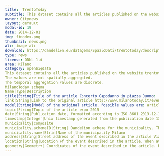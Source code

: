 ```yaml
---
title:  TrentoToday
subtitle: This dataset contains all the articles published on the website trentotoday.it from 01/11/2013 to 31/12/2013. 
owner: Citynews
layout: default
modal-id: 19
date: 2014-12-01
img: finodex.png
thumbnail: news.png
alt: image-alt
download: https://dandelion.eu/datagems/SpazioDati/trentotoday/description/
type: news
license: ODbL 1.0
area: Milano
category: openbigdata
This dataset contains all the articles published on the website trentotoday.it from 01/11/2013 to 31/12/2013.
The values are not spatially aggregated.
The temporal aggregation values are discrete.
MilanoToday schema
Name|Type|Description
title|String|Title of the article Concerto Capodanno in piazza Duomo: 'Lasciate a casa i botti'
link|String|Link to the original article http://www.milanotoday.it/eventi/concerti/eventi-capodanno-2014-milano.html
model|String|Model of the original article. Possible values are: article, event, press release, blog, advisory, video. press release
topic|String|Topic of the article expo 2015
date|String|Publication date, formatted according to ISO 8601 2013-12-11T11:04:50+01:00
timestamp|Integer|Unix timestamp generated from the publication date 1389778764
municipality|composite
municipality.acheneID|String| Dandelion achene for the municipality. This can be used to query the Administrative Regions dataset. http://dandelion.eu/resource/5e41093fca959d6a74eacce082179f8faa49f451
municipality.name|Strin|Name of the municipality Milano
address|String|Street address of the event described in the article Via Roma
location|String|Location of the event described in the article. When available it is something like a public location or a famous monument Porta Romana
geometry|Geometry| Coordinates of the event described in the article. Not always available. Expressed as a geojson point and projected in WGS84 (EPSG:4326) ('type': 'Point', 'coordinates': [9.116044, 45.543999]}
---
```

